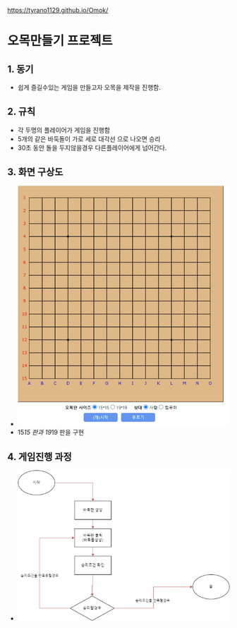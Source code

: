 https://tyrano1129.github.io/Omok/

# 오목만들기 프로젝트

## 1. 동기
  + 쉽게 즐길수있는 게임을 만들고자 오목을 제작을 진행함.
## 2. 규칙
  + 각 두명의 플레이어가 게임을 진행함
  + 5개의 같은 바둑돌이 가로 세로 대각선 으로 나오면 승리
  + 30초 동안 돌을 두지않을경우 다른플레이어에게 넘어간다.
## 3. 화면 구상도
  + ![화면 구상도](https://github.com/Tyrano1129/Omok/blob/main/%ED%99%94%EB%A9%B4%20%EC%BA%A1%EC%B2%98%202024-01-25%20094335.png)
  + 15*15 판과 19*19 판을 구현
## 4. 게임진행 과정
  + ![진행 과정](https://github.com/Tyrano1129/Omok/blob/main/%EC%A7%84%ED%96%89%EA%B3%BC%EC%A0%95.drawio.png)
